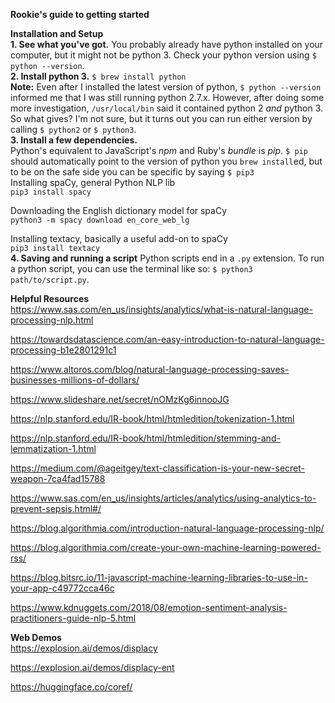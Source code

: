 **Rookie's guide to getting started**

**Installation and Setup**
<br>
**1. See what you've got.** You probably already have python installed on your computer, but it might not be python 3. Check your python version using `$ python --version`.
<br>
**2. Install python 3.** `$ brew install python`
<br>
**Note:** Even after I installed the latest version of python, `$ python --version` informed me that I was still running python 2.7.x. However, after doing some more investigation, `/usr/local/bin` said it contained python 2 *and* python 3. So what gives? I'm not sure, but it turns out you can run either version by calling `$ python2` or `$ python3`.
<br>
**3. Install a few dependencies.**
<br>
Python's equivalent to JavaScript's *npm* and Ruby's *bundle* is *pip*. `$ pip` should automatically point to the version of python you `brew install`ed, but to be on the safe side you can be specific by saying `$ pip3`
<br>
Installing spaCy, general Python NLP lib
<br>`pip3 install spacy`

Downloading the English dictionary model for spaCy
<br>`python3 -m spacy download en_core_web_lg`

Installing textacy, basically a useful add-on to spaCy
<br>`pip3 install textacy`
<br>
**4. Saving and running a script**
Python scripts end in a `.py` extension. To run a python script, you can use the terminal like so: `$ python3 path/to/script.py`.

**Helpful Resources**<br>
https://www.sas.com/en_us/insights/analytics/what-is-natural-language-processing-nlp.html

https://towardsdatascience.com/an-easy-introduction-to-natural-language-processing-b1e2801291c1

https://www.altoros.com/blog/natural-language-processing-saves-businesses-millions-of-dollars/

https://www.slideshare.net/secret/nOMzKg6innooJG

https://nlp.stanford.edu/IR-book/html/htmledition/tokenization-1.html

https://nlp.stanford.edu/IR-book/html/htmledition/stemming-and-lemmatization-1.html

https://medium.com/@ageitgey/text-classification-is-your-new-secret-weapon-7ca4fad15788

https://www.sas.com/en_us/insights/articles/analytics/using-analytics-to-prevent-sepsis.html#/

https://blog.algorithmia.com/introduction-natural-language-processing-nlp/

https://blog.algorithmia.com/create-your-own-machine-learning-powered-rss/

https://blog.bitsrc.io/11-javascript-machine-learning-libraries-to-use-in-your-app-c49772cca46c

https://www.kdnuggets.com/2018/08/emotion-sentiment-analysis-practitioners-guide-nlp-5.html

**Web Demos**<br>
https://explosion.ai/demos/displacy

https://explosion.ai/demos/displacy-ent

https://huggingface.co/coref/
